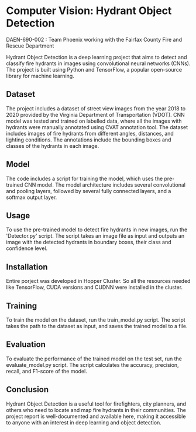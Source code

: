 # Computer Vision: Hydrant Object Detection
DAEN-690-002 : Team Phoenix working with the Fairfax County Fire and Rescue Department

Hydrant Object Detection is a deep learning project that aims to detect and classify fire hydrants in images using convolutional neural networks (CNNs). The project is built using Python and TensorFlow, a popular open-source library for machine learning.

## Dataset
The project includes a dataset of street view images from the year 2018 to 2020 provided by the Virginia Department of Transportation (VDOT). CNN model was tested and trained on labelled data, where all the images with hydrants were manually annotated using CVAT annotation tool. The dataset includes images of fire hydrants from different angles, distances, and lighting conditions. The annotations include the bounding boxes and classes of the hydrants in each image.

## Model
The code includes a script for training the model, which uses the pre-trained CNN model. The model architecture includes several convolutional and pooling layers, followed by several fully connected layers, and a softmax output layer.

## Usage
To use the pre-trained model to detect fire hydrants in new images, run the 'Detector.py' script. The script takes an image file as input and outputs an  image with the detected hydrants in boundary boxes, their class and confidence level.

## Installation
Entire porject was developed in Hopper Cluster. So all the resources needed like TensorFlow, CUDA versions and CUDNN were installed in the cluster. 

## Training
To train the model on the dataset, run the train_model.py script. The script takes the path to the dataset as input, and saves the trained model to a file.

## Evaluation
To evaluate the performance of the trained model on the test set, run the evaluate_model.py script. The script calculates the accuracy, precision, recall, and F1-score of the model.

## Conclusion
Hydrant Object Detection is a useful tool for firefighters, city planners, and others who need to locate and map fire hydrants in their communities. The project report is well-documented and available here, making it accessible to anyone with an interest in deep learning and object detection.
